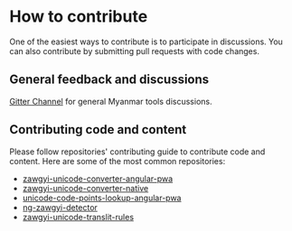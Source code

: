 # How to contribute

One of the easiest ways to contribute is to participate in discussions. You can also contribute by submitting pull requests with code changes.

## General feedback and discussions

[Gitter Channel](https://badges.gitter.im/myanmartools/community) for general Myanmar tools discussions.

## Contributing code and content

Please follow repositories' contributing guide to contribute code and content. Here are some of the most common repositories:

* [zawgyi-unicode-converter-angular-pwa](https://github.com/myanmartools/zawgyi-unicode-converter-angular-pwa)
* [zawgyi-unicode-converter-native](https://github.com/myanmartools/zawgyi-unicode-converter-native)
* [unicode-code-points-lookup-angular-pwa](https://github.com/myanmartools/unicode-code-points-lookup-angular-pwa)
* [ng-zawgyi-detector](https://github.com/myanmartools/ng-zawgyi-detector)
* [zawgyi-unicode-translit-rules](https://github.com/myanmartools/zawgyi-unicode-translit-rules)
